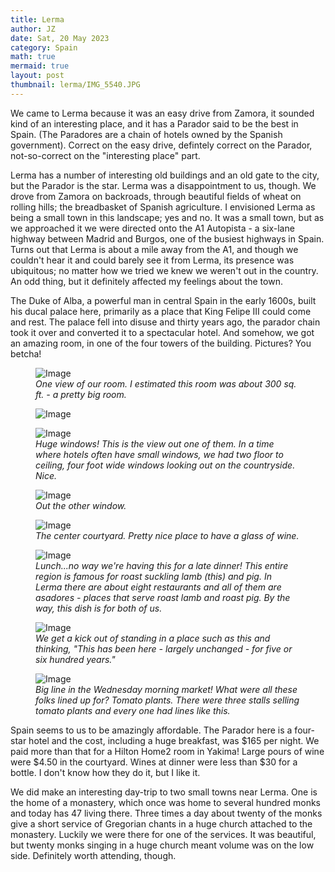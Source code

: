 ```yaml
---
title: Lerma
author: JZ
date: Sat, 20 May 2023
category: Spain
math: true
mermaid: true
layout: post
thumbnail: lerma/IMG_5540.JPG
---
```

We came to Lerma because it was an easy drive from Zamora, it sounded kind of an interesting place, and it has a Parador said to be the best in Spain. (The Paradores are a chain of hotels owned by the Spanish government). Correct on the easy drive, defintely correct on the Parador, not-so-correct on the "interesting place" part.

Lerma has a number of interesting old buildings and an old gate to the city, but the Parador is the star. Lerma was a disappointment to us, though. We drove from Zamora on backroads, through beautiful fields of wheat on rolling hills; the breadbasket of Spanish agriculture. I envisioned Lerma as being a small town in this landscape; yes and no. It was a small town, but as we approached it we were directed onto the A1 Autopista - a six-lane highway between Madrid and Burgos, one of the busiest highways in Spain. Turns out that Lerma is about a mile away from the A1, and though we couldn't hear it and could barely see it from Lerma, its presence was ubiquitous; no matter how we tried we knew we weren't out in the country. An odd thing, but it definitely affected my feelings about the town.

The Duke of Alba, a powerful man in central Spain in the early 1600s, built his ducal palace here, primarily as a place that King Felipe III could come and rest. The palace fell into disuse and thirty years ago, the parador chain took it over and converted it to a spectacular hotel. And somehow, we got an amazing room, in one of the four towers of the building. Pictures? You betcha!

<figure class = "landscape" >
	<img src="{{ "lerma/IMG_5528.jpg" | prepend: site.imageurl | prepend: site.baseurl | prepend: site.url }}" alt="Image" />
	<figcaption><em>One view of our room. I estimated this room was about 300 sq. ft. - a pretty big room.</em></figcaption>
</figure>


<figure class = "landscape" >
	<img src="{{ "lerma/IMG_5530.jpg" | prepend: site.imageurl | prepend: site.baseurl | prepend: site.url }}" alt="Image" />
	<figcaption><em></em></figcaption>
</figure>


<figure class = "landscape" >
	<img src="{{ "lerma/IMG_5533.jpg" | prepend: site.imageurl | prepend: site.baseurl | prepend: site.url }}" alt="Image" />
	<figcaption><em>Huge windows! This is the view out one of them. In a time where hotels often have small windows, we had two floor to ceiling, four foot wide windows looking out on the countryside. Nice.</em></figcaption>
</figure>

<figure class = "landscape" >
	<img src="{{ "lerma/IMG_5534.jpg" | prepend: site.imageurl | prepend: site.baseurl | prepend: site.url }}" alt="Image" />
	<figcaption><em>Out the other window.</em></figcaption>
</figure>
<figure class = "landscape" >
	<img src="{{ "lerma/IMG_5535.jpg" | prepend: site.imageurl | prepend: site.baseurl | prepend: site.url }}" alt="Image" />
	<figcaption><em>The center courtyard. Pretty nice place to have a glass of wine.</em></figcaption>
</figure>
<figure class = "landscape" >
	<img src="{{ "lerma/IMG_5540.jpg" | prepend: site.imageurl | prepend: site.baseurl | prepend: site.url }}" alt="Image" />
	<figcaption><em>Lunch...no way we're having this for a late dinner! This entire region is famous for roast suckling lamb (this) and pig. In Lerma there are about eight restaurants and all of them are <em>asadores</em> - places that serve roast lamb and roast pig. By the way, this dish is for both of us.</em></figcaption>
</figure>

<figure class = "landscape" >
	<img src="{{ "lerma/DSC04445.jpg" | prepend: site.imageurl | prepend: site.baseurl | prepend: site.url }}" alt="Image" />
	<figcaption><em>We get a kick out of standing in a place such as this and thinking, "This has been here - largely unchanged - for five or six hundred years."</em></figcaption>
</figure>

<figure class = "landscape" >
	<img src="{{ "lerma/DSC04533.jpg" | prepend: site.imageurl | prepend: site.baseurl | prepend: site.url }}" alt="Image" />
	<figcaption><em>Big line in the Wednesday morning market! What were all these folks lined up for? Tomato plants. There were three stalls selling tomato plants and every one had lines like this.</em></figcaption>
</figure>

Spain seems to us to be amazingly affordable. The Parador here is a four-star hotel and the cost, including a huge breakfast, was $165 per night. We paid more than that for a Hilton Home2 room in Yakima! Large pours of wine were $4.50 in the courtyard. Wines at dinner were less than $30 for a bottle. I don't know how they do it, but I like it.

We did make an interesting day-trip to two small towns near Lerma. One is the home of a monastery, which once was home to several hundred monks and today has 47 living there. Three times a day about twenty of the monks give a short service of Gregorian chants in a huge church attached to the monastery. Luckily we were there for one of the services. It was beautiful, but twenty monks singing in a huge church meant volume was on the low side. Definitely worth attending, though.

